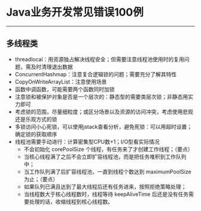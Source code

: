 # Java业务开发常见错误100例
***
## 多线程类
- threadlocal：用资源独占解决线程安全；但需要注意线程池使用时的复用问题，需及时清理退出数据
- ConcurrentHashmap：注意复合逻辑锁的问题；需要充分了解其特性
- CopyOnWriteArrayList：注意使用场景
- 函数中调函数，可能需要两个函数同时加锁
- 注意锁和被保护对象是否是一个层次的：静态型的需要类层次锁；非静态用实力即可
- 考虑锁的范围，尽量细粒度；或区分场景以及资源的访问冲突，考虑使用悲观还是乐观方式的锁
- 多锁访问小心死锁，可以使用jstack查看分析，避免死锁：可以用超时设置；确定锁的获取顺序
- 线程池需要手动进行：计算密集型CPU数+1；I/O型看实际情况
    - 不会初始化 corePoolSize 个线程，有任务来了才创建工作线程；（要点）
    - 当核心线程满了之后不会立即扩容线程池，而是把任务堆积到工作队列中；
    - 当工作队列满了后扩容线程池，一直到线程个数达到 maximumPoolSize 为止；（要点）
    - 如果队列已满且达到了最大线程后还有任务进来，按照拒绝策略处理；
    - 当线程数大于核心线程数时，线程等待 keepAliveTime 后还是没有任务需要处理的话，收缩线程到核心线程数。